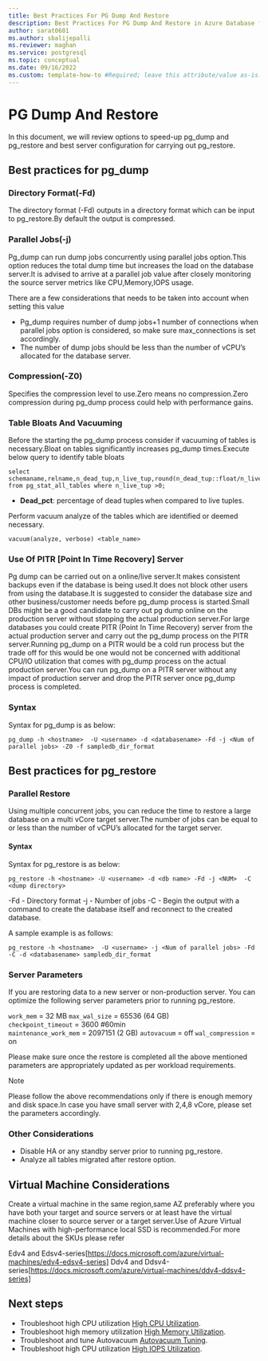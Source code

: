 ```yaml
---
title: Best Practices For PG Dump And Restore
description: Best Practices For PG Dump And Restore in Azure Database for PostgreSQL - Flexible Server 
author: sarat0681
ms.author: sbalijepalli
ms.reviewer: maghan
ms.service: postgresql
ms.topic: conceptual
ms.date: 09/16/2022
ms.custom: template-how-to #Required; leave this attribute/value as-is.
---
```


# PG Dump And Restore 

In this document, we will review options to speed-up pg_dump and pg_restore and best server configuration for carrying out pg_restore.

## Best practices for pg_dump

### Directory Format(-Fd)

The directory format (-Fd) outputs in a directory format which can be input to pg_restore.By default the output is compressed.

### Parallel Jobs(-j)

Pg_dump can run dump jobs concurrently using parallel jobs option.This option reduces the total dump time but increases the load on the database server.It is advised to arrive at a parallel job value after closely monitoring the source server metrics like CPU,Memory,IOPS usage.

There are a few considerations that needs to be taken into account when setting this value
- Pg_dump requires number of dump jobs+1 number of connections when parallel jobs option is considered, so make sure max_connections is set accordingly.
- The number of dump jobs should be less than the number of vCPU’s allocated for the database server.

### Compression(-Z0)

Specifies the compression level to use.Zero means no compression.Zero compression during pg_dump process could help with performance gains.

### Table Bloats And Vacuuming

Before the starting the pg_dump process consider if vacuuming of tables is necessary.Bloat on tables significantly increases pg_dump times.Execute below query to identify table bloats 

```
select schemaname,relname,n_dead_tup,n_live_tup,round(n_dead_tup::float/n_live_tup::float*100) dead_pct,autovacuum_count,last_vacuum,last_autovacuum,last_autoanalyze,last_analyze from pg_stat_all_tables where n_live_tup >0;
```
- **Dead_pct**: percentage of dead tuples when compared to live tuples.

Perform vacuum analyze of the tables which are identified or deemed necessary. 

```
vacuum(analyze, verbose) <table_name> 
```

### Use Of PITR [Point In Time Recovery] Server

Pg dump can be carried out on a online/live server.It makes consistent backups even if the database is being used.It does not block other users from using the database.It is suggested to consider the database size and other business/customer needs before pg_dump process is started.Small DBs might be a good candidate to carry out pg dump online on the production server without stopping the actual production server.For large databases you could create PITR (Point In Time Recovery) server from the actual production server and carry out the pg_dump process on the PITR server.Running pg_dump on a PITR would be a cold run process but the trade off for this would be one would not be concerned with additional CPU/IO utilization that comes with pg_dump process on the actual production server.You can run pg_dump on a PITR server without any impact of production server and drop the PITR server once pg_dump process is completed.

### Syntax

Syntax for pg_dump is as below:

`pg_dump -h <hostname>  -U <username> -d <databasename> -Fd -j <Num of parallel jobs> -Z0 -f sampledb_dir_format`


## Best practices for pg_restore

### Parallel Restore

Using multiple concurrent jobs, you can reduce the time to restore a large database on a multi vCore target server.The number of jobs can be equal to or less than the number of vCPU’s allocated for the target server.


#### Syntax

Syntax for pg_restore is as below:

`pg_restore -h <hostname> -U <username> -d <db name> -Fd -j <NUM>  -C  <dump directory>`

-Fd - Directory format
-j - Number of jobs
-C - Begin the output with a command to create the database itself and reconnect to the created database.

A sample example is as follows:

`pg_restore -h <hostname>  -U <username> -j <Num of parallel jobs> -Fd -C -d <databasename> sampledb_dir_format`

### Server Parameters

If you are restoring data to a new server or non-production server. You can optimize the following server parameters prior to running pg_restore.

`work_mem` = 32 MB
`max_wal_size` = 65536 (64 GB)  
`checkpoint_timeout` = 3600 #60min  
`maintenance_work_mem` = 2097151 (2 GB)
`autovacuum` = off
`wal_compression` = on

Please make sure once the restore is completed all the above mentioned parameters are appropriately updated as per workload requirements.

> [!NOTE]
> Please follow the above recommendations only if there is enough memory and disk space.In case you have small server with 2,4,8 vCore, please set the parameters accordingly.

### Other Considerations

- Disable HA or any standby server prior to running pg_restore.
- Analyze all tables migrated after restore option.


## Virtual Machine Considerations

Create a virtual machine in the same region,same AZ preferably where you have both your target and source servers or at least have the virtual machine closer to source server or a target server.Use of Azure Virtual Machines with high-performance local SSD is recommended.For more details about the SKUs please refer

Edv4 and Edsv4-series[https://docs.microsoft.com/azure/virtual-machines/edv4-edsv4-series]
Ddv4 and Ddsv4-series[https://docs.microsoft.com/azure/virtual-machines/ddv4-ddsv4-series]

## Next steps

- Troubleshoot high CPU utilization [High CPU Utilization](./how-to-high-cpu-utilization.md).
- Troubleshoot high memory utilization [High Memory Utilization](./how-to-high-memory-utilization.md).
- Troubleshoot and tune Autovacuum [Autovacuum Tuning](./how-to-autovacuum-tuning.md).
- Troubleshoot high CPU utilization [High IOPS Utilization](./how-to-high-io-utilization.md).